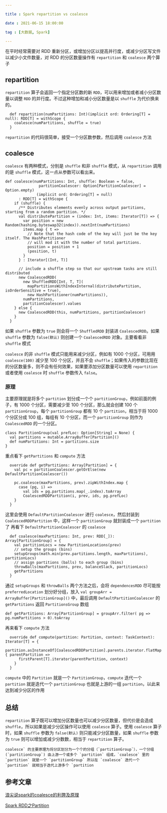 ```yaml
---

title : Spark repartition vs coalesce

date : 2021-06-15 18:00:00

tag : [大数据, Spark]

---
```




在平时经常需要对 RDD 重新分区，或增加分区以提高并行度，或减少分区写文件以减少小文件数量，对 RDD 的分区数量操作有 `repartition` 和 `coalesce` 两个算子

## repartition

`repartition` 算子会返回一个指定分区数的新 `RDD`，可以用来增加或者减小分区数量以调整 `RDD` 的并行度。不过这种增加和减小分区数量是以 `shuffle` 为代价换来的。

```
  def repartition(numPartitions: Int)(implicit ord: Ordering[T] = null): RDD[T] = withScope {
    coalesce(numPartitions, shuffle = true)
  }
```

`repartition` 的代码很简单，接受一个分区数参数，然后调用 `coalesce` 方法

## coalesce

`coalesce` 有两种模式，分别是 `shuffle` 和非 `shuffle` 模式，从 `repartition` 调用的是 `shuffle` 模式，这一点从参数可以看出来。

```
def coalesce(numPartitions: Int, shuffle: Boolean = false,
               partitionCoalescer: Option[PartitionCoalescer] = Option.empty)
              (implicit ord: Ordering[T] = null)
      : RDD[T] = withScope {
    if (shuffle) {
      /** Distributes elements evenly across output partitions, starting from a random partition. */
      val distributePartition = (index: Int, items: Iterator[T]) => {
        var position = new Random(hashing.byteswap32(index)).nextInt(numPartitions)
        items.map { t =>
          // Note that the hash code of the key will just be the key itself. The HashPartitioner
          // will mod it with the number of total partitions.
          position = position + 1
          (position, t)
        }
      } : Iterator[(Int, T)]

      // include a shuffle step so that our upstream tasks are still distributed
      new CoalescedRDD(
        new ShuffledRDD[Int, T, T](
          mapPartitionsWithIndexInternal(distributePartition, isOrderSensitive = true),
          new HashPartitioner(numPartitions)),
        numPartitions,
        partitionCoalescer).values
    } else {
      new CoalescedRDD(this, numPartitions, partitionCoalescer)
    }
  }
```

如果 `shuffle` 参数为 `true` 则会将一个 `ShuffledRDD` 封装进 `CoalescedRDD`。如果 `shuffle` 参数为 `false(默认)` 则创建一个 `CoalescedRDD` 对象。主要看看非 `shuffle` 模式

`coalesce` 的非 `shuffle` 模式只能用来减少分区，例如有 1000 个分区，可用用 `coalesce(100)` 减少至 100 个分区，并且不会 `shuffle`；如果传入的参数比现在的分区数量多，则不会有任何效果，如果要添加分区数量可以使用 `repartition` 或者使用 `coalesce` 时 `shuffle` 参数传入 `false`。

### 原理

主要原理就是将多个 `partition` 划分成一个个 `partitionGroup`，例如前面的例子，有 1000 个分区，需要减少至 100 个分区，那么就会创建 100 个 `partitionGroup`，每个 `partitionGroup` 都有 10 个 `partition`，相当于将 1000 个分区分成 100 组，每组有 10 个分区，而一个 `partitionGroup` 则作为 `CoalescedRDD` 的一个分区。

```
class PartitionGroup(val prefLoc: Option[String] = None) {
  val partitions = mutable.ArrayBuffer[Partition]()
  def numPartitions: Int = partitions.size
}
```

重点看下 `getPartitions` 和 `compute` 方法

```
  override def getPartitions: Array[Partition] = {
    val pc = partitionCoalescer.getOrElse(new DefaultPartitionCoalescer())

    pc.coalesce(maxPartitions, prev).zipWithIndex.map {
      case (pg, i) =>
        val ids = pg.partitions.map(_.index).toArray
        CoalescedRDDPartition(i, prev, ids, pg.prefLoc)
    }
  }
```

这里会使用 `DefaultPartitionCoalescer` 进行 `coalesce`，然后封装到 `CoalescedRDDPartition` 中，这样一个 `partitionGroup` 就封装成一个 `partition` 了 再看下 `DefaultPartitionCoalescer` 的 `coalesce`

```
  def coalesce(maxPartitions: Int, prev: RDD[_]): Array[PartitionGroup] = {
    val partitionLocs = new PartitionLocations(prev)
    // setup the groups (bins)
    setupGroups(math.min(prev.partitions.length, maxPartitions), partitionLocs)
    // assign partitions (balls) to each group (bins)
    throwBalls(maxPartitions, prev, balanceSlack, partitionLocs)
    getPartitions
  }
```

通过 `setupGroups` 和 `throwBalls` 两个方法之后，会将 `dependencesRDD` 尽可能按 `preferredLocation` 划分好分组，放入 `val groupArr = ArrayBuffer[PartitionGroup]()` 中，最后调用 `DefaultPartitionCoalescer` 的 `getPartitions` 返回 `PartitionsGroup` 数组

```
def getPartitions: Array[PartitionGroup] = groupArr.filter( pg => pg.numPartitions > 0).toArray
```

再来看下 `compute` 方法

```
  override def compute(partition: Partition, context: TaskContext): Iterator[T] = {
    partition.asInstanceOf[CoalescedRDDPartition].parents.iterator.flatMap { parentPartition =>
      firstParent[T].iterator(parentPartition, context)
    }
  }
```

`compute` 中的 `Partition` 就是一个 `PartitionGroup`，`compute` 迭代一个 `partition` 就是迭代一个 `partitionGroup` 也就是上游的一组 `partition`，以此来达到减少分区的作用

## 总结

`repartition` 算子既可以增加分区数量也可以减少分区数量，但代价是会造成 `shuffle`，所以如果是减少分区操作可以使用 `coalesce` 算子。使用 `coalesce` 算子时，如果 `shuffle` 参数为 `false(默认)` 则只能减少分区数量，如果 `shuffle` 参数为 `true` 则可以增加或减少分数数，相当于 `repartition` 算子。

```
coalesce` 的主要原理为将分区划分为一个个的分组（`partitionGroup`），一个分组(`partitionGroup`) 由上游一个或多个 `partition` 组成，`coalesce` 里的 `partition` 就是一个 `partitionGroup` 所以在 `coalesce` 迭代一个 `partition` 就相当于迭代上游多个 `partition
```

## 参考文章

[浪尖说spark的coalesce的利弊及原理](https://blog.csdn.net/rlnLo2pNEfx9c/article/details/105283012)

[Spark RDD之Partition](https://blog.csdn.net/u011564172/article/details/53611109)
